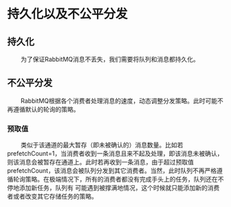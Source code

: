 # 持久化以及不公平分发
## 持久化
&nbsp;&nbsp;&nbsp;&nbsp;&nbsp;&nbsp;&nbsp;&nbsp;为了保证RabbitMQ消息不丢失，我们需要将队列和消息都持久化。  
## 不公平分发
&nbsp;&nbsp;&nbsp;&nbsp;&nbsp;&nbsp;&nbsp;&nbsp;RabbitMQ根据各个消费者处理消息的速度，动态调整分发策略。此时可能不再遵循默认的轮询的策略。   
### 预取值
&nbsp;&nbsp;&nbsp;&nbsp;&nbsp;&nbsp;&nbsp;&nbsp;类似于该通道的最大暂存（即未被确认的）消息数量。比如若prefetchCount=1，当消费者收到一条消息且来不起及处理，即该消息未被确认，则该消息会被暂存在通道上。此时若再收到一条消息，由于超过预取值prefetchCount，该消息会被队列分发到其它消费者。当然，此时队列不再严格遵循轮询策略。在极端情况下，所有的消费者都没有完成手头上的任务，队列还在不停地添加新任务，队列有 可能遇到被撑满地情况，这个时候就只能添加新的消费者或者改变其它存储任务的策略。




